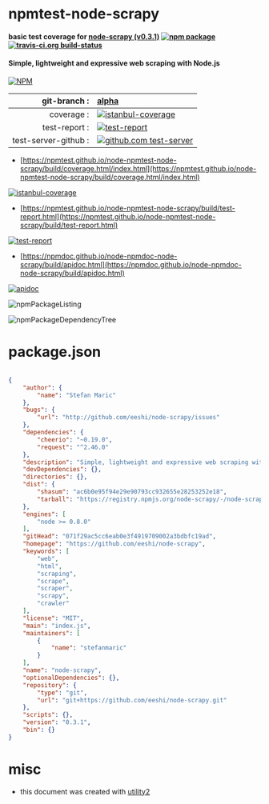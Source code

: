 # npmtest-node-scrapy

#### basic test coverage for  [node-scrapy (v0.3.1)](https://github.com/eeshi/node-scrapy)  [![npm package](https://img.shields.io/npm/v/npmtest-node-scrapy.svg?style=flat-square)](https://www.npmjs.org/package/npmtest-node-scrapy) [![travis-ci.org build-status](https://api.travis-ci.org/npmtest/node-npmtest-node-scrapy.svg)](https://travis-ci.org/npmtest/node-npmtest-node-scrapy)

#### Simple, lightweight and expressive web scraping with Node.js

[![NPM](https://nodei.co/npm/node-scrapy.png?downloads=true&downloadRank=true&stars=true)](https://www.npmjs.com/package/node-scrapy)

| git-branch : | [alpha](https://github.com/npmtest/node-npmtest-node-scrapy/tree/alpha)|
|--:|:--|
| coverage : | [![istanbul-coverage](https://npmtest.github.io/node-npmtest-node-scrapy/build/coverage.badge.svg)](https://npmtest.github.io/node-npmtest-node-scrapy/build/coverage.html/index.html)|
| test-report : | [![test-report](https://npmtest.github.io/node-npmtest-node-scrapy/build/test-report.badge.svg)](https://npmtest.github.io/node-npmtest-node-scrapy/build/test-report.html)|
| test-server-github : | [![github.com test-server](https://npmtest.github.io/node-npmtest-node-scrapy/GitHub-Mark-32px.png)](https://npmtest.github.io/node-npmtest-node-scrapy/build/app/index.html) | | build-artifacts : | [![build-artifacts](https://npmtest.github.io/node-npmtest-node-scrapy/glyphicons_144_folder_open.png)](https://github.com/npmtest/node-npmtest-node-scrapy/tree/gh-pages/build)|

- [https://npmtest.github.io/node-npmtest-node-scrapy/build/coverage.html/index.html](https://npmtest.github.io/node-npmtest-node-scrapy/build/coverage.html/index.html)

[![istanbul-coverage](https://npmtest.github.io/node-npmtest-node-scrapy/build/screenCapture.buildCi.browser.%252Ftmp%252Fbuild%252Fcoverage.lib.html.png)](https://npmtest.github.io/node-npmtest-node-scrapy/build/coverage.html/index.html)

- [https://npmtest.github.io/node-npmtest-node-scrapy/build/test-report.html](https://npmtest.github.io/node-npmtest-node-scrapy/build/test-report.html)

[![test-report](https://npmtest.github.io/node-npmtest-node-scrapy/build/screenCapture.buildCi.browser.%252Ftmp%252Fbuild%252Ftest-report.html.png)](https://npmtest.github.io/node-npmtest-node-scrapy/build/test-report.html)

- [https://npmdoc.github.io/node-npmdoc-node-scrapy/build/apidoc.html](https://npmdoc.github.io/node-npmdoc-node-scrapy/build/apidoc.html)

[![apidoc](https://npmdoc.github.io/node-npmdoc-node-scrapy/build/screenCapture.buildCi.browser.%252Ftmp%252Fbuild%252Fapidoc.html.png)](https://npmdoc.github.io/node-npmdoc-node-scrapy/build/apidoc.html)

![npmPackageListing](https://npmtest.github.io/node-npmtest-node-scrapy/build/screenCapture.npmPackageListing.svg)

![npmPackageDependencyTree](https://npmtest.github.io/node-npmtest-node-scrapy/build/screenCapture.npmPackageDependencyTree.svg)



# package.json

```json

{
    "author": {
        "name": "Stefan Maric"
    },
    "bugs": {
        "url": "http://github.com/eeshi/node-scrapy/issues"
    },
    "dependencies": {
        "cheerio": "~0.19.0",
        "request": "^2.46.0"
    },
    "description": "Simple, lightweight and expressive web scraping with Node.js",
    "devDependencies": {},
    "directories": {},
    "dist": {
        "shasum": "ac6b0e95f94e29e90793cc932655e28253252e18",
        "tarball": "https://registry.npmjs.org/node-scrapy/-/node-scrapy-0.3.1.tgz"
    },
    "engines": [
        "node >= 0.8.0"
    ],
    "gitHead": "071f29ac5cc6eab0e3f4919709002a3bdbfc19ad",
    "homepage": "https://github.com/eeshi/node-scrapy",
    "keywords": [
        "web",
        "html",
        "scraping",
        "scrape",
        "scraper",
        "scrapy",
        "crawler"
    ],
    "license": "MIT",
    "main": "index.js",
    "maintainers": [
        {
            "name": "stefanmaric"
        }
    ],
    "name": "node-scrapy",
    "optionalDependencies": {},
    "repository": {
        "type": "git",
        "url": "git+https://github.com/eeshi/node-scrapy.git"
    },
    "scripts": {},
    "version": "0.3.1",
    "bin": {}
}
```



# misc
- this document was created with [utility2](https://github.com/kaizhu256/node-utility2)
